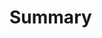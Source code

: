 <!--
The pull request title **MUST** reflect the VIP's title and be in the format: `VIP-##-####: Title`, e.g. `VIP-03-0200: Fungible Tokens`, and the title **MUST** be capitalized.
-->

# Summary
<!-- Give a brief overview of your VIP. You can add as much detail as you wish. -->
